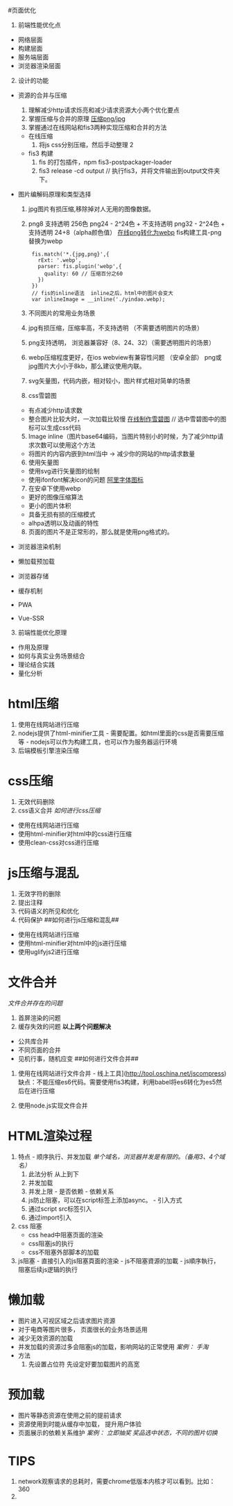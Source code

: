 #页面优化
1. 前端性能优化点
  - 网络层面
  - 构建层面
  - 服务端层面
  - 浏览器渲染层面

2. 设计的功能
  - 资源的合并与压缩
    1. 理解减少http请求烁亮和减少请求资源大小两个优化要点
    2. 掌握压缩与合并的原理
       [压缩png/jpg](https://tinypng.com)
    3. 掌握通过在线网站和fis3两种实现压缩和合并的方法
      - 在线压缩
        1. 将js css分别压缩，然后手动整理
        2   
      - fis3 构建  
        1. fis 的打包插件，npm fis3-postpackager-loader
        2. fis3 release -cd output // 执行fis3，并将文件输出到output文件夹下。

  - 图片编解码原理和类型选择
    1. jpg图片有损压缩,移除掉对人无用的图像数据。
    2. png8 支持透明 256色
       png24 - 2^24色 + 不支持透明
       png32 - 2^24色 + 支持透明 24+8（alpha颜色值）
       [在线png转化为webp](http://zhitu.isux.us/)
       fis构建工具-png替换为webp
       ```
        fis.match('*.{jpg,png}',{
          rExt: '.webp',
          parser: fis.plugin('webp',{
            quality: 60 // 压缩百分之60
          })
        })
        // fis的inline语法  inline之后，html中的图片会变大
        var inlineImage = __inline('./yindao.webp); 

       ```

    3. 不同图片的常用业务场景
      1. jpg有损压缩，压缩率高，不支持透明 （不需要透明图片的场景）
      2. png支持透明， 浏览器兼容好（8、24、32）（需要透明图片的场景）
      3. webp压缩程度更好，在ios webview有兼容性问题 （安卓全部）
        png或jpg图片大小小于8kb，那么建议使用内联。
      4. svg矢量图，代码内嵌，相对较小，图片样式相对简单的场景 
    4. css雪碧图
      - 有点减少http请求数
      - 整合图片比较大时，一次加载比较慢
      [在线制作雪碧图](http://www.spritecow.com) // 选中雪碧图中的图标可以生成css代码
    5. Image inline（图片base64编码，当图片特别小的时候，为了减少http请求次数可以使用这个方法
      - 将图片的内容内嵌到html当中 -> 减少你的网站的http请求数量
    6. 使用矢量图
      - 使用svg进行矢量图的绘制
      - 使用ifonfont解决icon的问题
        [阿里字体图标](https://www.iconfont.cn)
    7. 在安卓下使用webp
      - 更好的图像压缩算法
      - 更小的图片体积
      - 具备无损有损的压缩模式
      - alhpa透明以及动画的特性
    8. 页面的图片不是正常形的，那么就是使用png格式的。
  
  - 浏览器渲染机制
  - 懒加载预加载
  - 浏览器存储
  - 缓存机制
  - PWA
  - Vue-SSR

3. 前端性能优化原理
  - 作用及原理
  - 如何与真实业务场景结合
  - 理论结合实践
  - 量化分析

# html压缩
  1. 使用在线网站进行压缩
  2. nodejs提供了html-minifier工具
    - 需要配置。如html里面的css是否需要压缩等
    - nodejs可以作为构建工具，也可以作为服务器运行环境
  3. 后端模板引擎渲染压缩
# css压缩
  1. 无效代码删除
  2. css语义合并
  *如何进行css压缩*
  - 使用在线网站进行压缩
  - 使用html-minifier对html中的css进行压缩
  - 使用clean-css对css进行压缩

# js压缩与混乱
  1. 无效字符的删除
  2. 提出注释
  3. 代码语义的所见和优化
  4. 代码保护
  ##如何进行js压缩和混乱##
  - 使用在线网站进行压缩
  - 使用html-minifier对html中的js进行压缩
  - 使用uglifyjs2进行压缩
# 文件合并 #
  *文件合并存在的问题*
  1. 首屏渲染的问题
  2. 缓存失效的问题
  **以上两个问题解决**
  - 公共库合并
  - 不同页面的合并
  - 见机行事，随机应变
  ##如何进行文件合并##
  1. 使用在线网站进行文件合并
    - 线上工具](http://tool.oschina.net/jscompress)
      缺点：不能压缩es6代码。需要使用fis3构建，利用babel将es6转化为es5然后在进行压缩

  2. 使用node.js实现文件合并
# HTML渲染过程 #
  1. 特点
    - 顺序执行、并发加载
      *单个域名，浏览器并发是有限的。（备用3、4个域名）*
      1. 此法分析 从上到下
      2. 并发加载
      3. 并发上限
    - 是否依赖
    - 依赖关系 
      1. js防止阻塞，可以在script标签上添加async。
    - 引入方式
      1. 通过script src标签引入
      2. 通过import引入
 2. css 阻塞
    - css head中阻塞页面的渲染
    - css阻塞js的执行
    - css不阻塞外部脚本的加载
  3. js阻塞
    - 直接引入的js阻塞頁面的渲染
    - js不阻塞資源的加載
    - js順序執行， 阻塞后续js逻辑的执行


# 懒加载
  - 图片进入可视区域之后请求图片资源
  - 对于电商等图片很多， 页面很长的业务场景适用
  - 减少无效资源的加载
  - 并发加载的资源过多会阻塞js的加载，影响网站的正常使用
  *案例： 手淘*
  - 方法
    1. 先设置占位符 先设定好要加载图片的高宽
# 预加载
  - 图片等静态资源在使用之前的提前请求
  - 资源使用到时能从缓存中加载， 提升用户体验
  - 页面展示的依赖关系维护
  *案例： 立即抽奖 奖品选中状态，不同的图片切换*



# TIPS
  1. network观察请求的总耗时，需要chrome低版本内核才可以看到。比如：360
  2.  






